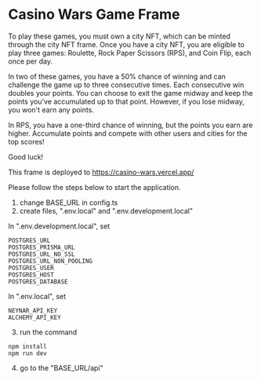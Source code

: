 # Casino Wars Game Frame

To play these games, you must own a city NFT, which can be minted through the city NFT frame. Once you have a city NFT, you are eligible to play three games: Roulette, Rock Paper Scissors (RPS), and Coin Flip, each once per day.

In two of these games, you have a 50% chance of winning and can challenge the game up to three consecutive times. Each consecutive win doubles your points. You can choose to exit the game midway and keep the points you've accumulated up to that point. However, if you lose midway, you won't earn any points.

In RPS, you have a one-third chance of winning, but the points you earn are higher. Accumulate points and compete with other users and cities for the top scores!

Good luck!



This frame is deployed to https://casino-wars.vercel.app/

Please follow the steps below to start the application.

1. change BASE_URL in config.ts
2. create files, ".env.local" and ".env.development.local"

In ".env.development.local", set
```
POSTGRES_URL
POSTGRES_PRISMA_URL
POSTGRES_URL_NO_SSL
POSTGRES_URL_NON_POOLING
POSTGRES_USER
POSTGRES_HOST
POSTGRES_DATABASE
```

In ".env.local", set
```
NEYNAR_API_KEY
ALCHEMY_API_KEY
```

3. run the command
```
npm install
npm run dev
```

4. go to the "BASE_URL/api"
